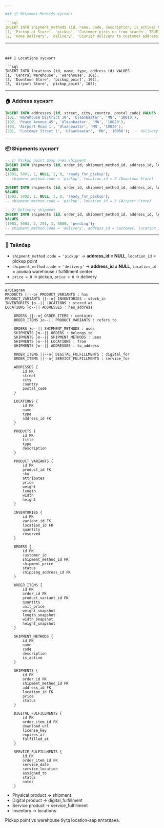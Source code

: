```yaml
---

### 📦 Shipment Methods хүснэгт

```sql
INSERT INTO shipment_methods (id, name, code, description, is_active) VALUES
(1, 'Pickup at Store', 'pickup', 'Customer picks up from branch', TRUE),
(2, 'Home Delivery', 'delivery', 'Courier delivers to customer address', TRUE);
```

---
```


### 📍 Locations хүснэгт

```sql
INSERT INTO locations (id, name, type, address_id) VALUES
(1, 'Central Warehouse', 'warehouse', 101),
(2, 'Downtown Store', 'pickup_point', 102),
(3, 'Airport Store', 'pickup_point', 103);
```

---

### 🏠 Address хүснэгт

```sql
INSERT INTO addresses (id, street, city, country, postal_code) VALUES
(101, 'Warehouse District 10', 'Ulaanbaatar', 'MN', '10010'),
(102, 'Peace Avenue 45', 'Ulaanbaatar', 'MN', '10020'),
(103, 'Airport Road 1', 'Ulaanbaatar', 'MN', '10030'),
(201, 'Customer Street 1', 'Ulaanbaatar', 'MN', '10050');  -- delivery customer address
```

---

### 📦 Shipments хүснэгт

```sql
-- 1) Pickup point дээр очих shipment
INSERT INTO shipments (id, order_id, shipment_method_id, address_id, location_id, price, status)
VALUES
(1001, 5001, 1, NULL, 2, 0, 'ready_for_pickup'); 
-- shipment_method.code = 'pickup', location_id = 2 (Downtown Store)

INSERT INTO shipments (id, order_id, shipment_method_id, address_id, location_id, price, status)
VALUES
(1002, 5002, 1, NULL, 3, 0, 'ready_for_pickup'); 
-- shipment_method.code = 'pickup', location_id = 3 (Airport Store)

-- 2) Delivery shipment
INSERT INTO shipments (id, order_id, shipment_method_id, address_id, location_id, price, status)
VALUES
(1003, 5003, 2, 201, 1, 5000, 'pending'); 
-- shipment_method.code = 'delivery', address_id = customer, location_id = Central Warehouse
```

---

### 📝 Тайлбар

* `shipment_method.code = 'pickup'` → **address\_id = NULL**, `location_id` = pickup point
* `shipment_method.code = 'delivery'` → **address\_id ≠ NULL**, `location_id` = аливаа warehouse / fulfillment center
* `price = 0` → pickup, `price > 0` → delivery

---
```mermaid
erDiagram
PRODUCTS ||--o{ PRODUCT_VARIANTS : has
PRODUCT_VARIANTS ||--o{ INVENTORIES : stock_in
INVENTORIES }o--|| LOCATIONS : stored_at
LOCATIONS }o--|| ADDRESSES : has_address

    ORDERS ||--o{ ORDER_ITEMS : contains
    ORDER_ITEMS }o--|| PRODUCT_VARIANTS : refers_to

    ORDERS }o--|| SHIPMENT_METHODS : uses
    SHIPMENTS }o--|| ORDERS : belongs_to
    SHIPMENTS }o--|| SHIPMENT_METHODS : uses
    SHIPMENTS }o--|| LOCATIONS : from
    SHIPMENTS }o--|| ADDRESSES : to_address

    ORDER_ITEMS ||--o{ DIGITAL_FULFILLMENTS : digital_for
    ORDER_ITEMS ||--o{ SERVICE_FULFILLMENTS : service_for

    ADDRESSES {
        id PK
        street
        city
        country
        postal_code
    }

    LOCATIONS {
        id PK
        name
        type
        address_id FK
    }

    PRODUCTS {
        id PK
        title
        type
        description
    }

    PRODUCT_VARIANTS {
        id PK
        product_id FK
        sku
        attributes
        price
        weight
        length
        width
        height
    }

    INVENTORIES {
        id PK
        variant_id FK
        location_id FK
        quantity
        reserved
    }

    ORDERS {
        id PK
        customer_id
        shipment_method_id FK
        shipment_price
        status
        shipping_address_id FK
    }

    ORDER_ITEMS {
        id PK
        order_id FK
        product_variant_id FK
        quantity
        unit_price
        weight_snapshot
        length_snapshot
        width_snapshot
        height_snapshot
    }

    SHIPMENT_METHODS {
        id PK
        name
        code
        description
        is_active
    }

    SHIPMENTS {
        id PK
        order_id FK
        shipment_method_id FK
        address_id FK
        location_id FK
        price
        status
    }

    DIGITAL_FULFILLMENTS {
        id PK
        order_item_id FK
        download_url
        license_key
        expires_at
        fulfilled_at
    }

    SERVICE_FULFILLMENTS {
        id PK
        order_item_id FK
        service_date
        service_location
        assigned_to
        status
        notes
    }
```

 - Physical product → shipment
 - Digital product → digital_fulfillment
 - Service product → service_fulfillment
 - Inventory → locations

Pickup point vs warehouse бүгд location-аар ялгагдана.